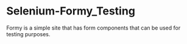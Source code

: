 # Selenium-Formy_Testing
Formy is a simple site that has form components that can be used for testing purposes.
